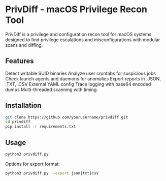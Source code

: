 # PrivDiff - macOS Privilege Recon Tool

PrivDiff is a privilege and configuration recon tool for macOS systems designed to find privilege escalations and misconfigurations with modular scans and diffing.

## Features
 Detect writable SUID binaries
 Analyze user crontabs for suspicious jobs
 Check launch agents and daemons for anomalies
 Export reports in .JSON, .TXT, .CSV
 External YAML config
 Trace logging with base64 encoded dumps
 Multi-threaded scanning with timing.

## Installation
```bash
git clone https://github.com/yourusername/privdiff.git
cd privdiff
pip install -r requirements.txt
```
## Usage
```bash
python3 privdiff.py
```

Options for export format:

```bash
python3 privdiff.py --export json|txt|csv
